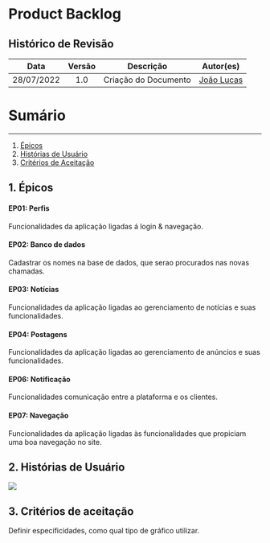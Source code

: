 # Product Backlog

## Histórico de Revisão
 
|   Data   |  Versão  |        Descrição       |          Autor(es)          |
|:--------:|:--------:|:----------------------:|:---------------------------:|
| 28/07/2022 |   1.0   | Criação do Documento | [João Lucas](https://github.com/HacKairos)  |

# Sumário
----------------
1. [Épicos](#1)
2. [Histórias de Usuário](#2)
3. [Critérios de Aceitação](#3)

## 1. <a name="1"> Épicos</a>

#### EP01: Perfis
Funcionalidades da aplicação ligadas á login & navegação.

#### EP02: Banco de dados
Cadastrar os nomes na base de dados, que serao procurados nas novas chamadas.

#### EP03: Notícias
Funcionalidades da aplicação ligadas ao gerenciamento de notícias e suas funcionalidades.

#### EP04: Postagens
Funcionalidades da aplicação ligadas ao gerenciamento de anúncios e suas funcionalidades.

#### EP06: Notificação
Funcionalidades comunicação entre a plataforma e os clientes.

#### EP07: Navegação
Funcionalidades da aplicação ligadas às funcionalidades que propiciam uma boa navegação no site.

## 2. <a name="2"> Histórias de Usuário</a>

<img src="https://user-images.githubusercontent.com/57872849/181761590-7215aae2-ac5e-4028-9baa-219008e4fc4b.png"/>

## 3. <a name="3"> Critérios de aceitação</a>

Definir especificidades, como qual tipo de gráfico utilizar.
